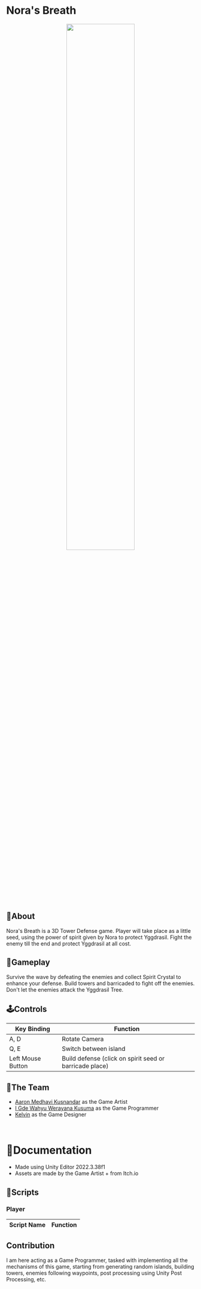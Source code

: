 # **Nora's Breath**
<div align="center">
  <img src="https://github.com/user-attachments/assets/073f2065-778b-410d-bddf-e20f936e4695" width="60%">
</div>

## 📄About
Nora's Breath is a 3D Tower Defense game. Player will take place as a little seed, using the power of spirit given by Nora to protect Yggdrasil. Fight the enemy till the end and protect Yggdrasil at all cost.

## 🎯Gameplay
Survive the wave by defeating the enemies and collect Spirit Crystal to enhance your defense. Build towers and barricaded to fight off the enemies. Don't let the enemies attack the Yggdrasil Tree.

## 🕹️Controls
| Key Binding | Function |
| ----------- | -------- |
| A, D  | Rotate Camera |
| Q, E | Switch between island |
| Left Mouse Button | Build defense (click on spirit seed or barricade place) |

## 👥The Team
- [Aaron Medhavi Kusnandar](https://github.com/Aaronmedhavi) as the Game Artist
- [I Gde Wahyu Werayana Kusuma](https://github.com/wahyuwerayana) as the Game Programmer
- [Kelvin](https://github.com/KleponBiru) as the Game Designer

<br />

# 📖Documentation
- Made using Unity Editor 2022.3.38f1
- Assets are made by the Game Artist + from Itch.io

## 📑Scripts
### **Player**
| **Script Name**    | **Function**                            |
| ------------------ | --------------------------------------- |

## Contribution
I am here acting as a Game Programmer, tasked with implementing all the mechanisms of this game, starting from generating random islands, building towers, enemies following waypoints, post processing using Unity Post Processing, etc.
